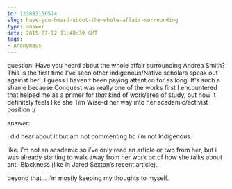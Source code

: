 ```yaml
---
id: 123883150574
slug: have-you-heard-about-the-whole-affair-surrounding
type: answer
date: 2015-07-12 11:40:39 GMT
tags:
- Anonymous
---
```

question: Have you heard about the whole affair surrounding Andrea Smith? This is the first time I've seen other indigenous/Native scholars speak out against her...I guess I haven't been paying attention for as long. It's such a shame because Conquest was really one of the works first I encountered that helped me as a primer for *that* kind of work/area of study, but now it definitely feels like she Tim Wise-d her way into her academic/activist position :/

answer: <p>i did hear about it but am not commenting bc i’m not Indigenous.</p><p>like. i’m not an academic so i’ve only read an article or two from her, but i was already starting to walk away from her work bc of how she talks about anti-Blackness (like in Jared Sexton’s recent article).&nbsp;</p><p>beyond that... i’m mostly keeping my thoughts to myself.&nbsp;</p>